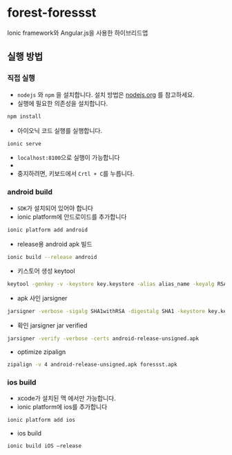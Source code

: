 # forest-foressst

Ionic framework와 Angular.js을 사용한 하이브리드앱

## 실행 방법

### 직접 실행

 - `nodejs` 와 `npm` 을 설치합니다. 설치 방법은 [nodejs.org](https://nodejs.org) 를 참고하세요.
 - 실행에 필요한 의존성을 설치합니다.

  ```bash
  npm install
  ```
 - 아이오닉 코드 실행를 실행합니다.

  ```bash
  ionic serve
  ```
  - `localhost:8100`으로 실행이 가능합니다
  - 
  - 중지하려면, 키보드에서 `Crtl + C`를 누릅니다.

### android build

  - `SDK`가 설치되어 있어야 합니다
  - ionic platform에 안드로이드를 추가합니다

  ```bash
  ionic platform add android
  ```
  - release용 android apk 빌드

  ```bash
  ionic build --release android
  ```
  - 키스토어 생성 keytool 
  
  ```bash
  keytool -genkey -v -keystore key.keystore -alias alias_name -keyalg RSA -keysize 2048 -validity 10000
  ```
  - apk 사인 jarsigner
  
  ```bash
  jarsigner -verbose -sigalg SHA1withRSA -digestalg SHA1 -keystore key.keystore android-release-unsigned.apk alias_name
  ```
  
  - 확인 jarsigner jar verified
  
  ```bash
  jarsigner -verify -verbose -certs android-release-unsigned.apk
  ```
  
  - optimize zipalign
  
  ```bash
  zipalign -v 4 android-release-unsigned.apk foressst.apk
  ```
### ios build

  - xcode가 설치된 맥 에서만 가능합니다.
  - ionic platform에 ios를 추가합니다

  ```bash
  ionic platform add ios
  ```
  - ios build

  ```bash
  ionic build iOS —release
  ```